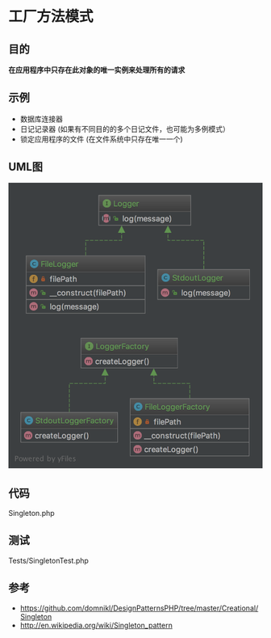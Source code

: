 # 工厂方法模式

## 目的

**在应用程序中只存在此对象的唯一实例来处理所有的请求**

## 示例
-  数据库连接器
-  日记记录器 (如果有不同目的的多个日记文件，也可能为多例模式）
-  锁定应用程序的文件 (在文件系统中只存在唯一一个)

## UML图
![](./uml/uml.png)

## 代码

Singleton.php

## 测试

Tests/SingletonTest.php

## 参考
- https://github.com/domnikl/DesignPatternsPHP/tree/master/Creational/Singleton
- http://en.wikipedia.org/wiki/Singleton_pattern
